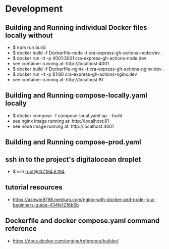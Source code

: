 # Development

## Building and Running individual Docker files locally without

- $ npm run build
- $ docker build -f Dockerfile-node -t cra-express-gh-actions-node:dev .
- $ docker run -it -p 4001:3001 cra-express-gh-actions-node:dev
- see container running at: http://localhost:4001
- $ docker build -f Dockerfile-nginx -t cra-express-gh-actions-nginx:dev .
- $ docker run -it -p 81:80 cra-express-gh-actions-nginx:dev
- see container running at: http://localhost:81

## Building and Running compose-locally.yaml locally

- $ docker compose -f compose-local.yaml up --build
- see nginx image running at: http://localhost:81
- see node image running at: http://localhost:4001

## Building and Running compose-prod.yaml

## ssh in to the project's digitalocean droplet

- $ ssh root@137.184.6.194

## tutorial resources

- https://ashwin9798.medium.com/nginx-with-docker-and-node-js-a-beginners-guide-434fe1216b6b

## Dockerfile and docker compose.yaml command reference

- https://docs.docker.com/engine/reference/builder/
